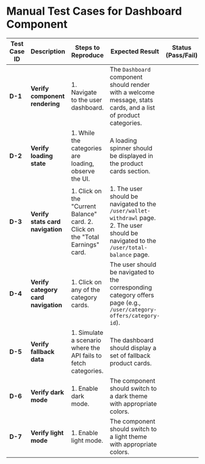 # Manual Test Cases for Dashboard Component

| Test Case ID | Description | Steps to Reproduce | Expected Result | Status (Pass/Fail) |
| --- | --- | --- | --- | --- |
| **D-1** | **Verify component rendering** | 1. Navigate to the user dashboard. | The `Dashboard` component should render with a welcome message, stats cards, and a list of product categories. | |
| **D-2** | **Verify loading state** | 1. While the categories are loading, observe the UI. | A loading spinner should be displayed in the product cards section. | |
| **D-3** | **Verify stats card navigation** | 1. Click on the "Current Balance" card. 2. Click on the "Total Earnings" card. | 1. The user should be navigated to the `/user/wallet-withdrawl` page. 2. The user should be navigated to the `/user/total-balance` page. | |
| **D-4** | **Verify category card navigation** | 1. Click on any of the category cards. | The user should be navigated to the corresponding category offers page (e.g., `/user/category-offers/category-id`). | |
| **D-5** | **Verify fallback data** | 1. Simulate a scenario where the API fails to fetch categories. | The dashboard should display a set of fallback product cards. | |
| **D-6** | **Verify dark mode** | 1. Enable dark mode. | The component should switch to a dark theme with appropriate colors. | |
| **D-7** | **Verify light mode** | 1. Enable light mode. | The component should switch to a light theme with appropriate colors. | |